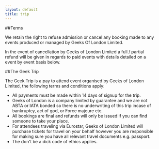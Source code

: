 ```yaml
---
layout: default
title: trip
---
```


##Terms

We retain the right to refuse admission or cancel any booking made to any events produced or managed by Geeks Of London Limited.

In the event of cancellation by Geeks of London Limited a full / partial refund will be given in regards to paid events with details detailed on a event by event basis below.

##The Geek Trip

The Geek Trip is a pay to attend event organised by Geeks of London Limited, the following terms and conditions apply:

* All payments must be made within 14 days of signup for the trip.
* Geeks of London is a company limited by guarantee and we are not ABTA or IATA bonded so there is no underwriting of this trip incase of bankruptcy, act of god, or Force majeure etc.
* All bookings are final and refunds will only be issued if you can find someone to take your place.
* For attendees traveling via Eurostar, Geeks of London Limited will purchase tickets for travel on your behalf however you are responsible for making sure you have all relevant travel documents e.g. passport.
* The don't be a dick code of ethics applies. 